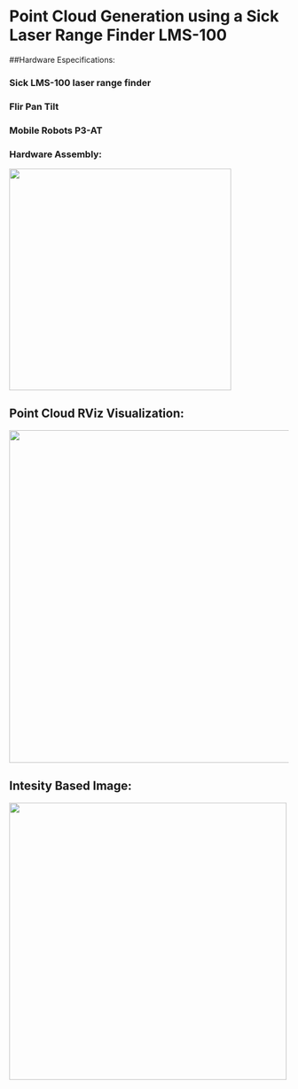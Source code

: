 # Point Cloud Generation using a Sick Laser Range Finder LMS-100

##Hardware Especifications:
### Sick LMS-100 laser range finder
### Flir Pan Tilt
### Mobile Robots P3-AT 

### Hardware Assembly:
<img src="https://s16.postimg.org/fmr91x7xx/IMG_20160904_154446986.jpg" width="400"/>


## Point Cloud RViz Visualization:
<img src="https://s22.postimg.org/6ukrgvem9/rviz_screenshot_2016_08_23_15_34_30.png" width="600" height ="600"/>

## Intesity Based Image:
<img src="https://s18.postimg.org/bn488kbp5/frame0000.jpg" width="500"/>







